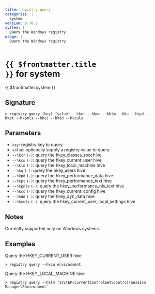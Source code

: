 ```yaml
---
title: registry query
categories: |
  system
version: 0.78.0
system: |
  Query the Windows registry.
usage: |
  Query the Windows registry.
---
```


# <code>{{ $frontmatter.title }}</code> for system

<div class='command-title'>{{ $frontmatter.system }}</div>

## Signature

```> registry query (key) (value) --hkcr --hkcu --hklm --hku --hkpd --hkpt --hkpnls --hkcc --hkdd --hkculs```

## Parameters

 -  `key`: registry key to query
 -  `value`: optionally supply a registry value to query
 -  `--hkcr` `(-)`: query the hkey_classes_root hive
 -  `--hkcu` `(-)`: query the hkey_current_user hive
 -  `--hklm` `(-)`: query the hkey_local_machine hive
 -  `--hku` `(-)`: query the hkey_users hive
 -  `--hkpd` `(-)`: query the hkey_performance_data hive
 -  `--hkpt` `(-)`: query the hkey_performance_text hive
 -  `--hkpnls` `(-)`: query the hkey_performance_nls_text hive
 -  `--hkcc` `(-)`: query the hkey_current_config hive
 -  `--hkdd` `(-)`: query the hkey_dyn_data hive
 -  `--hkculs` `(-)`: query the hkey_current_user_local_settings hive

## Notes
Currently supported only on Windows systems.
## Examples

Query the HKEY_CURRENT_USER hive
```shell
> registry query --hkcu environment

```

Query the HKEY_LOCAL_MACHINE hive
```shell
> registry query --hklm 'SYSTEM\CurrentControlSet\Control\Session Manager\Environment'

```
